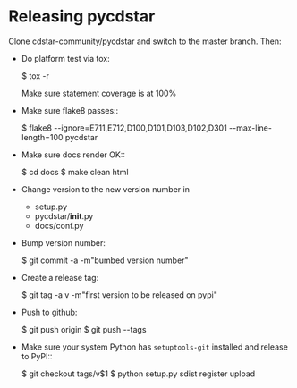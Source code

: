 
Releasing pycdstar
==================

Clone cdstar-community/pycdstar and switch to the master branch. Then:

- Do platform test via tox:

  $ tox -r

  Make sure statement coverage is at 100%

- Make sure flake8 passes::

  $ flake8 --ignore=E711,E712,D100,D101,D103,D102,D301 --max-line-length=100 pycdstar

- Make sure docs render OK::

  $ cd docs
  $ make clean html

- Change version to the new version number in

  - setup.py
  - pycdstar/__init__.py
  - docs/conf.py

- Bump version number:

  $ git commit -a -m"bumbed version number"

- Create a release tag:

  $ git tag -a v<version> -m"first version to be released on pypi"

- Push to github:

  $ git push origin
  $ git push --tags

- Make sure your system Python has ``setuptools-git`` installed and release to
  PyPI::

  $ git checkout tags/v$1
  $ python setup.py sdist register upload

